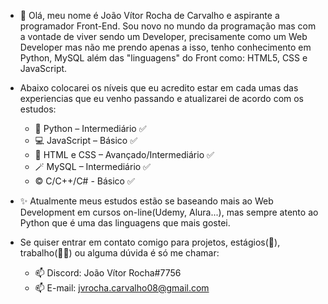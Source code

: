 <!---
jvrcarvalho8/jvrcarvalho8 is a ✨ special ✨ repository because its `README.md` (this file) appears on your GitHub profile.
You can click the Preview link to take a look at your changes.
--->
- 👋 Olá, meu nome é João Vítor Rocha de Carvalho e aspirante a programador Front-End. Sou novo no mundo da programação mas 
com a vontade de viver sendo um Developer, precisamente como um Web Developer mas não me prendo apenas a isso, tenho conhecimento
em Python, MySQL além das "linguagens" do Front como: HTML5, CSS e JavaScript.

- Abaixo colocarei os níveis que eu acredito estar em cada umas das experiencias que eu venho passando e atualizarei de acordo com os estudos:
    * 🐍 Python – Intermediário ✅
    * 💻 JavaScript – Básico ✅
    * 🔦 HTML e CSS – Avançado/Intermediário ✅
    * 🪄 MySQL – Intermediário ✅
    *  ©️ C/C++/C# - Básico ✅

- ✨ Atualmente meus estudos estão se baseando mais ao Web Development em cursos on-line(Udemy, Alura...), mas sempre atento ao Python que é
uma das linguagens que mais gostei.

- Se quiser entrar em contato comigo para projetos, estágios(👀), trabalho(👀👀) ou alguma dúvida é só me chamar:
    * 📫 Discord: João Vítor Rocha#7756
    * 📫 E-mail: jvrocha.carvalho08@gmail.com
